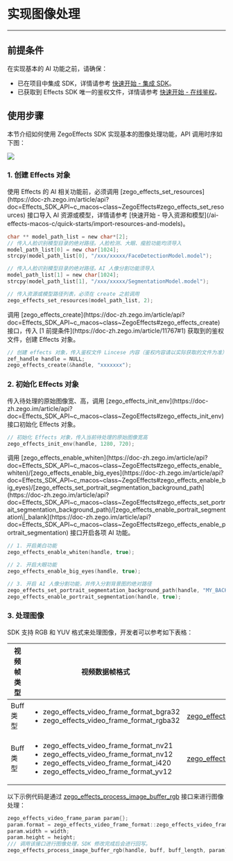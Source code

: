 # 实现图像处理

---

## 前提条件

在实现基本的 AI 功能之前，请确保：

- 已在项目中集成 SDK，详情请参考 [快速开始 - 集成 SDK](/ai-effects-macos-c/quick-starts/import-the-sdk)。
- 已获取到 Effects SDK 唯一的鉴权文件，详情请参考 [快速开始 - 在线鉴权](/ai-effects-macos-c/quick-starts/online-authentication)。


## 使用步骤

本节介绍如何使用 ZegoEffects SDK 实现基本的图像处理功能，API 调用时序如下图：

<Frame width="auto" height="auto">
  <img src="https://doc-media.zego.im/sdk-doc/Pics/AI_Vision/QuickStarts/Implemention_Windows_zh.png" />
</Frame>

### 1. 创建 Effects 对象

<Steps>
<Step title="传入 AI 资源或模型">
使用 Effects 的 AI 相关功能前，必须调用 [zego_effects_set_resources](https://doc-zh.zego.im/article/api?doc=Effects_SDK_API~c_macos~class~ZegoEffects#zego_effects_set_resources) 接口导入 AI 资源或模型，详情请参考 [快速开始 - 导入资源和模型](/ai-effects-macos-c/quick-starts/import-resources-and-models)。

```c
char ** model_path_list = new char*[2];
// 传入人脸识别模型目录的绝对路径。人脸检测、大眼、瘦脸功能均须导入
model_path_list[0] = new char[1024];
strcpy(model_path_list[0], "/xxx/xxxxx/FaceDetectionModel.model");

// 传入人脸识别模型目录的绝对路径。AI 人像分割功能须导入
model_path_list[1] = new char[1024];
strcpy(model_path_list[1], "/xxx/xxxxx/SegmentationModel.model");

// 传入资源或模型路径列表，必须在 create 之前调用
zego_effects_set_resources(model_path_list, 2);   
```
</Step>
<Step title="创建 Effects 对象">
调用 [zego_effects_create](https://doc-zh.zego.im/article/api?doc=Effects_SDK_API~c_macos~class~ZegoEffects#zego_effects_create) 接口，传入 [1 前提条件](https://doc-zh.zego.im/article/11767#1) 获取到的鉴权文件，创建 Effects 对象。

```c
// 创建 effects 对象，传入鉴权文件 Lincese 内容（鉴权内容请以实际获取的文件为准）
zef_handle handle = NULL;
zego_effects_create(&handle, "xxxxxxx");   
```
</Step>
</Steps>    

### 2. 初始化 Effects 对象

<Steps>
<Step title="初始化 Effects 对象">
传入待处理的原始图像宽、高，调用 [zego_effects_init_env](https://doc-zh.zego.im/article/api?doc=Effects_SDK_API~c_macos~class~ZegoEffects#zego_effects_init_env) 接口初始化 Effects 对象。

```c
// 初始化 Effects 对象，传入当前待处理的原始图像宽高
zego_effects_init_env(handle, 1280, 720);
```
</Step>
<Step title="开启 AI 功能">
调用 [zego_effects_enable_whiten](https://doc-zh.zego.im/article/api?doc=Effects_SDK_API~c_macos~class~ZegoEffects#zego_effects_enable_whiten)/[zego_effects_enable_big_eyes](https://doc-zh.zego.im/article/api?doc=Effects_SDK_API~c_macos~class~ZegoEffects#zego_effects_enable_big_eyes)/[zego_effects_set_portrait_segmentation_background_path](https://doc-zh.zego.im/article/api?doc=Effects_SDK_API~c_macos~class~ZegoEffects#zego_effects_set_portrait_segmentation_background_path)/[zego_effects_enable_portrait_segmentation\|_balank](https://doc-zh.zego.im/article/api?doc=Effects_SDK_API~c_macos~class~ZegoEffects#zego_effects_enable_portrait_segmentation) 接口开启各项 AI 功能。

```c
// 1. 开启美白功能
zego_effects_enable_whiten(handle, true);

// 2. 开启大眼功能
zego_effects_enable_big_eyes(handle, true);

// 3. 开启 AI 人像分割功能，并传入分割背景图的绝对路径
zego_effects_set_portrait_segmentation_background_path(handle, "MY_BACKGROUND_PATH", zego_effects_scale_mode_aspect_fill);
zego_effects_enable_portrait_segmentation(handle, true);
```
</Step>
</Steps>

### 3. 处理图像

SDK 支持 RGB 和 YUV 格式来处理图像，开发者可以参考如下表格：

| 视频帧类型 | 视频数据帧格式 | 处理数据接口 |
|---|---|---|
|Buff 类型| <ul><li>zego_effects_video_frame_format_bgra32</li><li>zego_effects_video_frame_format_rgba32</li></ul>|[zego_effects_process_image_buffer_rgb](https://doc-zh.zego.im/article/api?doc=Effects_SDK_API~c_macos~class~ZegoEffects#zego_effects_process_image_buffer_rgb)|
|Buff 类型| <ul><li>zego_effects_video_frame_format_nv21</li><li>zego_effects_video_frame_format_nv12</li><li>zego_effects_video_frame_format_i420</li><li>zego_effects_video_frame_format_yv12</li></ul>|[zego_effects_process_image_buffer_yuv](https://doc-zh.zego.im/article/api?doc=Effects_SDK_API~c_macos~class~ZegoEffects#zego_effects_process_image_buffer_yuv) |

以下示例代码是通过 [zego_effects_process_image_buffer_rgb](https://doc-zh.zego.im/article/api?doc=Effects_SDK_API~c_macos~class~ZegoEffects#zego_effects_process_image_buffer_rgb) 接口来进行图像处理：

```c
zego_effects_video_frame_param param{};
param.format = zego_effects_video_frame_format::zego_effects_video_frame_format_rgba32;
param.width = width;
param.height = height;
/// 调用该接口进行图像处理，SDK 修改完成后会进行回写。
zego_effects_process_image_buffer_rgb(handle, buff, buff_length, param);
```

<Content />
